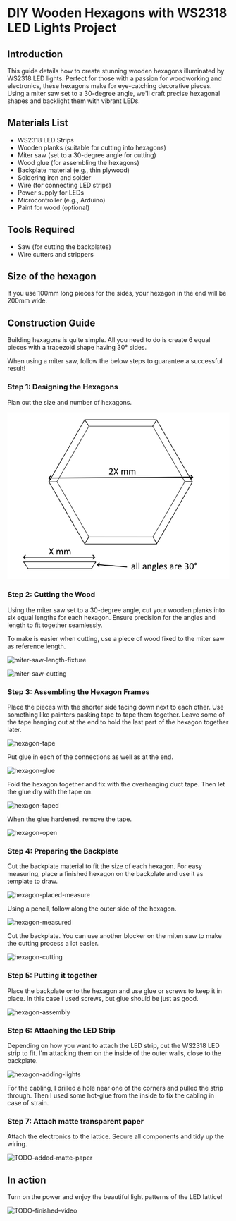 # DIY Wooden Hexagons with WS2318 LED Lights Project

## Introduction
This guide details how to create stunning wooden hexagons illuminated by WS2318 LED lights. Perfect for those with a passion for woodworking and electronics, these hexagons make for eye-catching decorative pieces. Using a miter saw set to a 30-degree angle, we'll craft precise hexagonal shapes and backlight them with vibrant LEDs.

## Materials List
- WS2318 LED Strips
- Wooden planks (suitable for cutting into hexagons)
- Miter saw (set to a 30-degree angle for cutting)
- Wood glue (for assembling the hexagons)
- Backplate material (e.g., thin plywood)
- Soldering iron and solder
- Wire (for connecting LED strips)
- Power supply for LEDs
- Microcontroller (e.g., Arduino)
- Paint for wood (optional)

## Tools Required
- Saw (for cutting the backplates)
- Wire cutters and strippers

## Size of the hexagon

If you use 100mm long pieces for the sides, your hexagon in the end will be 200mm wide.

## Construction Guide

Building hexagons is quite simple. All you need to do is create 6 equal pieces with a trapezoid shape having 30° sides.

When using a miter saw, follow the below steps to guarantee a successful result!

### Step 1: Designing the Hexagons
Plan out the size and number of hexagons.

![hexagon-planning](/images/hexagon-planning.png)

### Step 2: Cutting the Wood
Using the miter saw set to a 30-degree angle, cut your wooden planks into six equal lengths for each hexagon. Ensure precision for the angles and length to fit together seamlessly.

To make is easier when cutting, use a piece of wood fixed to the miter saw as reference length.

![miter-saw-length-fixture](/images/miter-saw-length-fixture.png)


![miter-saw-cutting](/images/miter-saw-cutting.png)

### Step 3: Assembling the Hexagon Frames
Place the pieces with the shorter side facing down next to each other. Use something like painters pasking tape to tape them together. Leave some of the tape hanging out at the end to hold the last part of the hexagon together later.

![hexagon-tape](/images/hexagon-tape.png)

Put glue in each of the connections as well as at the end.

![hexagon-glue](/images/hexagon-glue.png)

Fold the hexagon together and fix with the overhanging duct tape. Then let the glue dry with the tape on.

![hexagon-taped](/images/hexagon-taped.png)

When the glue hardened, remove the tape.

![hexagon-open](/images/hexagon-open.png)


### Step 4: Preparing the Backplate
Cut the backplate material to fit the size of each hexagon. For easy measuring, place a finished hexagon on the backplate and use it as template to draw.

![hexagon-placed-measure](/images/backplate-placed-measure.png)

Using a pencil, follow along the outer side of the hexagon.

![hexagon-measured](/images/backplate-measured.png)

Cut the backplate. You can use another blocker on the miten saw to make the cutting process a lot easier.

![hexagon-cutting](/images/backplate-cutting.png)

### Step 5: Putting it together

Place the backplate onto the hexagon and use glue or screws to keep it in place. In this case I used screws, but glue should be just as good.

![hexagon-assembly](/images/backplate-assembly.png)


### Step 6: Attaching the LED Strip
Depending on how you want to attach the LED strip, cut the WS2318 LED strip to fit. I'm attacking them on the inside of the outer walls, close to the backplate.

![hexagon-adding-lights](/images/hexagon-adding-lights.png)

For the cabling, I drilled a hole near one of the corners and pulled the strip through. Then I used some hot-glue from the inside to fix the cabling in case of strain.

### Step 7: Attach matte transparent paper

Attach the electronics to the lattice. Secure all components and tidy up the wiring.

![TODO-added-matte-paper](/images/with-paper.png)

## In action

Turn on the power and enjoy the beautiful light patterns of the LED lattice!

![TODO-finished-video](/images/finished-video.gif)
